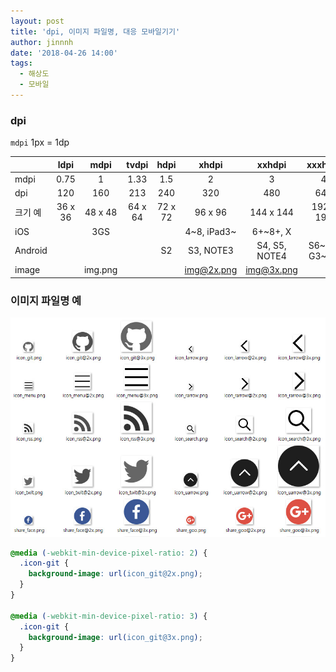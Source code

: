 ```yaml
---
layout: post
title: 'dpi, 이미지 파일명, 대응 모바일기기'
author: jinnnh
date: '2018-04-26 14:00'
tags:
  - 해상도
  - 모바일
---
```


### dpi

`mdpi` 1px = 1dp

|  | ldpi | mdpi | tvdpi | hdpi | xhdpi | xxhdpi | xxxhdpi |
|-|:-:|:-:|:-:|:-:|:-:|:-:|:-:|
| mdpi | 0.75 | 1 | 1.33 | 1.5 | 2 | 3 | 4 |
| dpi | 120 | 160 | 213 | 240 | 320 | 480 | 640 |
| 크기 예 | 36 x 36 | 48 x 48 | 64 x 64 | 72 x 72 | 96 x 96 | 144 x 144 | 192 x 192 |
| iOS | | 3GS | | | 4~8, iPad3~ | 6+~8+, X | |
| Android | | | | S2 | S3, NOTE3 | S4, S5, NOTE4 | S6~S9, G3~G6 |
| image | | img.png | | | img@2x.png | img@3x.png | |

### 이미지 파일명 예

![](/files/dpi_image_exmaple.jpg)

```css
@media (-webkit-min-device-pixel-ratio: 2) {
  .icon-git {
    background-image: url(icon_git@2x.png);
  }
}

@media (-webkit-min-device-pixel-ratio: 3) {
  .icon-git {
    background-image: url(icon_git@3x.png);
  }
}
```
